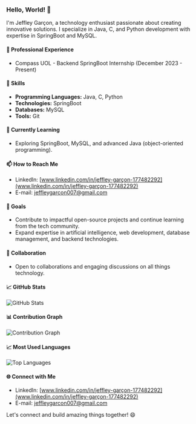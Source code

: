 ### Hello, World! 👋

I'm Jeffley Garçon, a technology enthusiast passionate about creating innovative solutions. I specialize in Java, C, and Python development with expertise in SpringBoot and MySQL.

#### 💼 Professional Experience
- Compass UOL - Backend SpringBoot Internship (December 2023 - Present)

#### 🚀 Skills
- **Programming Languages:** Java, C, Python
- **Technologies:** SpringBoot
- **Databases:** MySQL
- **Tools:** Git

#### 🌱 Currently Learning
- Exploring SpringBoot, MySQL, and advanced Java (object-oriented programming).

#### 📫 How to Reach Me
- LinkedIn: [www.linkedin.com/in/jeffley-garçon-177482292](www.linkedin.com/in/jeffley-garçon-177482292)
- E-mail: jeffleygarcon007@gmail.com

#### 🎯 Goals
- Contribute to impactful open-source projects and continue learning from the tech community.
- Expand expertise in artificial intelligence, web development, database management, and backend technologies.

#### 🤝 Collaboration
- Open to collaborations and engaging discussions on all things technology.


#### 📈 GitHub Stats
![GitHub Stats](https://github-readme-stats.vercel.app/api?username=Jeffleyg&show_icons=true&count_private=true&hide=contribs&theme=graywhite)

#### 📊 Contribution Graph
![Contribution Graph](https://github-readme-streak-stats.herokuapp.com/?user=Jeffleyg&theme=default)

#### 📈 Most Used Languages
![Top Languages](https://github-readme-stats.vercel.app/api/top-langs/?username=Jeffleyg&layout=compact&theme=graywhite)

#### 🌐 Connect with Me
- LinkedIn: [www.linkedin.com/in/jeffley-garçon-177482292](www.linkedin.com/in/jeffley-garçon-177482292)
- E-mail: jeffleygarcon007@gmail.com

Let's connect and build amazing things together! 😄
